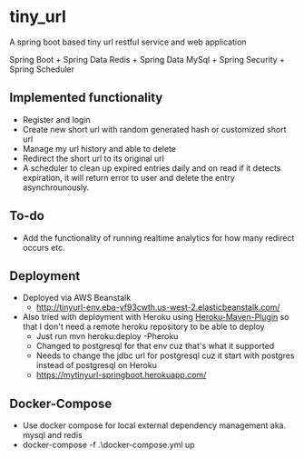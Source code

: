 # tiny_url

A spring boot based tiny url restful service and web application

Spring Boot + Spring Data Redis + Spring Data MySql + Spring Security + Spring Scheduler

## Implemented functionality
- Register and login
- Create new short url with random generated hash or customized short url
- Manage my url history and able to delete
- Redirect the short url to its original url
- A scheduler to clean up expired entries daily and on read if it detects expiration, it will return error to user and delete the entry asynchrounously.

## To-do
- Add the functionality of running realtime analytics for how many redirect occurs etc.
## Deployment
- Deployed via AWS Beanstalk
    - http://tinyurl-env.eba-yf93cwth.us-west-2.elasticbeanstalk.com/
- Also tried with deployment with Heroku using [Heroku-Maven-Plugin](https://github.com/heroku/heroku-maven-plugin) so that I don't need a remote heroku repository to be able to deploy
   - Just run mvn heroku:deploy -Pheroku
   - Changed to postgresql for that env cuz that's what it supported
   - Needs to change the jdbc url for postgresql cuz it start with postgres instead of postgresql on Heroku
   - https://mytinyurl-springboot.herokuapp.com/ 

## Docker-Compose
- Use docker compose for local external dependency management aka. mysql and redis
- docker-compose -f .\docker-compose.yml up


